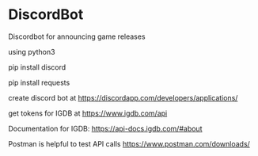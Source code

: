 # DiscordBot
Discordbot for announcing game releases

using python3

pip install discord

pip install requests

create discord bot at https://discordapp.com/developers/applications/

get tokens for IGDB at https://www.igdb.com/api

Documentation for IGDB: https://api-docs.igdb.com/#about

Postman is helpful to test API calls https://www.postman.com/downloads/
